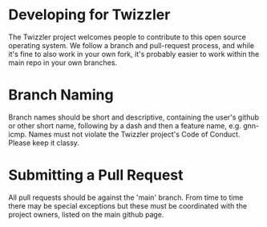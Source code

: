 # Developing for Twizzler

The Twizzler project welcomes people to contribute to this open source
operating system.  We follow a branch and pull-request process, and
while it's fine to also work in your own fork, it's probably easier to
work within the main repo in your own branches.

# Branch Naming

Branch names should be short and descriptive, containing the user's
github or other short name, following by a dash and then a feature
name, e.g. gnn-icmp.  Names must not violate the Twizzler project's
Code of Conduct.  Please keep it classy.

# Submitting a Pull Request

All pull requests should be against the 'main' branch.  From time to
time there may be special exceptions but these must be coordinated
with the project owners, listed on the main github page.

